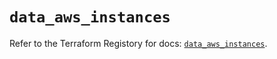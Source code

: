 # `data_aws_instances`

Refer to the Terraform Registory for docs: [`data_aws_instances`](https://registry.terraform.io/providers/hashicorp/aws/5.8.0/docs/data-sources/instances).
